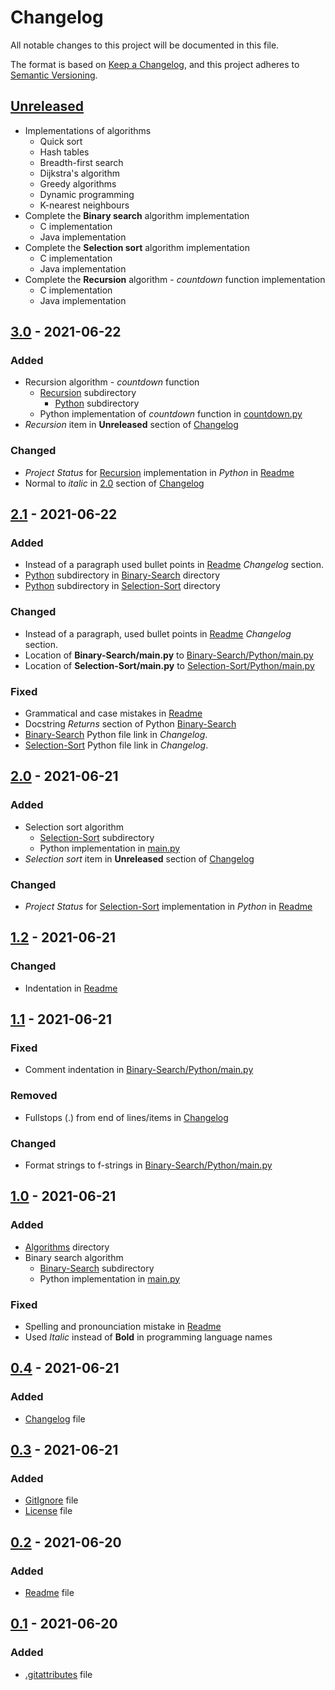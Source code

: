 # Changelog

All notable changes to this project will be documented in this file.

The format is based on [Keep a Changelog](https://keepachangelog.com/en/1.0.1/),
and this project adheres to
[Semantic Versioning](https://semver.org/spec/v2.0.1.html).

## [Unreleased]

- Implementations of algorithms
  - Quick sort
  - Hash tables
  - Breadth-first search
  - Dijkstra's algorithm
  - Greedy algorithms
  - Dynamic programming
  - K-nearest neighbours
- Complete the **Binary search** algorithm implementation
  - C implementation
  - Java implementation
- Complete the **Selection sort** algorithm implementation
  - C implementation
  - Java implementation
- Complete the **Recursion** algorithm - *countdown* function implementation
  - C implementation
  - Java implementation

## [3.0] - 2021-06-22

### Added

- Recursion algorithm - *countdown* function
  - [Recursion](Algorithms/Recursion) subdirectory
    - [Python](Algorithms/Recursion/Python) subdirectory
  - Python implementation of *countdown* function in
    [countdown.py](Algorithms/Recursion/Python/countdown.py)
- *Recursion* item in **Unreleased** section of [Changelog](CHANGELOG.md)

### Changed

- *Project Status* for
  [Recursion](Algorithms/Recursion/Python/countdown.py) implementation in
  *Python* in [Readme](README.md)
- Normal to *italic* in [2.0](#20---2021-06-21) section of
  [Changelog](CHANGELOG.md)

## [2.1] - 2021-06-22

### Added

- Instead of a paragraph used bullet points in [Readme](README.md) *Changelog*
  section.
- [Python](Algorithms/Binary-Search/Python) subdirectory in
  [Binary-Search](Algorithms/Binary-Search) directory
- [Python](Algorithms/Selection-Sort/Python) subdirectory in
  [Selection-Sort](Algorithms/Selection-Sort) directory

### Changed

- Instead of a paragraph, used bullet points in [Readme](README.md) *Changelog*
  section.
- Location of **Binary-Search/main.py** to
  [Binary-Search/Python/main.py](Algorithms/Binary-Search/Python/main.py)
- Location of **Selection-Sort/main.py** to
  [Selection-Sort/Python/main.py](Algorithms/Selection-Sort/Python/main.py)

### Fixed

- Grammatical and case mistakes in [Readme](README.md)
- Docstring *Returns* section of Python
  [Binary-Search](Algorithms/Binary-Search/Python/main.py)
- [Binary-Search](Algorithms/Binary-Search/Python/main.py) Python file link in
  *Changelog*.
- [Selection-Sort](Algorithms/Selection-Sort/Python/main.py) Python file link
  in *Changelog*.

## [2.0] - 2021-06-21

### Added

- Selection sort algorithm
  - [Selection-Sort](Algorithms/Selection-Sort) subdirectory
  - Python implementation in
    [main.py](Algorithms/Selection-Sort/Python/main.py)
- *Selection sort* item in **Unreleased** section of [Changelog](CHANGELOG.md)

### Changed

- *Project Status* for
  [Selection-Sort](Algorithms/Selection-Sort/Python/main.py) implementation in
  *Python* in [Readme](README.md)

## [1.2] - 2021-06-21

### Changed

- Indentation in [Readme](README.md)

## [1.1] - 2021-06-21

### Fixed

- Comment indentation in
  [Binary-Search/Python/main.py](Algorithms/Binary-Search/Python/main.py)

### Removed

- Fullstops (.) from end of lines/items in [Changelog](CHANGELOG.md)

### Changed

- Format strings to f-strings in
  [Binary-Search/Python/main.py](Algorithms/Binary-Search/Python/main.py)

## [1.0] - 2021-06-21

### Added

- [Algorithms](Algorithms) directory
- Binary search algorithm
  - [Binary-Search](Algorithms/Binary-Search) subdirectory
  - Python implementation in [main.py](Algorithms/Binary-Search/Python/main.py)

### Fixed

- Spelling and pronounciation mistake in [Readme](README.md)
- Used *Italic* instead of **Bold** in programming language names

## [0.4] - 2021-06-21

### Added

- [Changelog](CHANGELOG.md) file

## [0.3] - 2021-06-21

### Added

- [GitIgnore](.gitignore) file
- [License](LICENSE) file

## [0.2] - 2021-06-20

### Added

- [Readme](README.md) file

## [0.1] - 2021-06-20

### Added

- [.gitattributes](.gitattributes) file

[Unreleased]: https://github.com/KumarjitDas/Algorithms/compare/v3.0...HEAD
[3.0]: https://github.com/KumarjitDas/Algorithms/compare/v2.1...v3.0
[2.1]: https://github.com/KumarjitDas/Algorithms/compare/v2.0...v2.1
[2.0]: https://github.com/KumarjitDas/Algorithms/compare/v1.2...v2.0
[1.2]: https://github.com/KumarjitDas/Algorithms/compare/v1.1...v1.2
[1.1]: https://github.com/KumarjitDas/Algorithms/compare/v1.0...v1.1
[1.0]: https://github.com/KumarjitDas/Algorithms/compare/v0.4...v1.0
[0.4]: https://github.com/KumarjitDas/Algorithms/compare/v0.3...v0.4
[0.3]: https://github.com/KumarjitDas/Algorithms/compare/v0.2...v0.3
[0.2]: https://github.com/KumarjitDas/Algorithms/compare/v0.1...v0.2
[0.1]: https://github.com/KumarjitDas/Algorithms/releases/tag/v0.1
